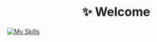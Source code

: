 <h1 align="center">✨ Welcome</h1>

[![My Skills](https://skillicons.dev/icons?i=js,html,css,svelte,java,mysql,spring)](https://skillicons.dev)
